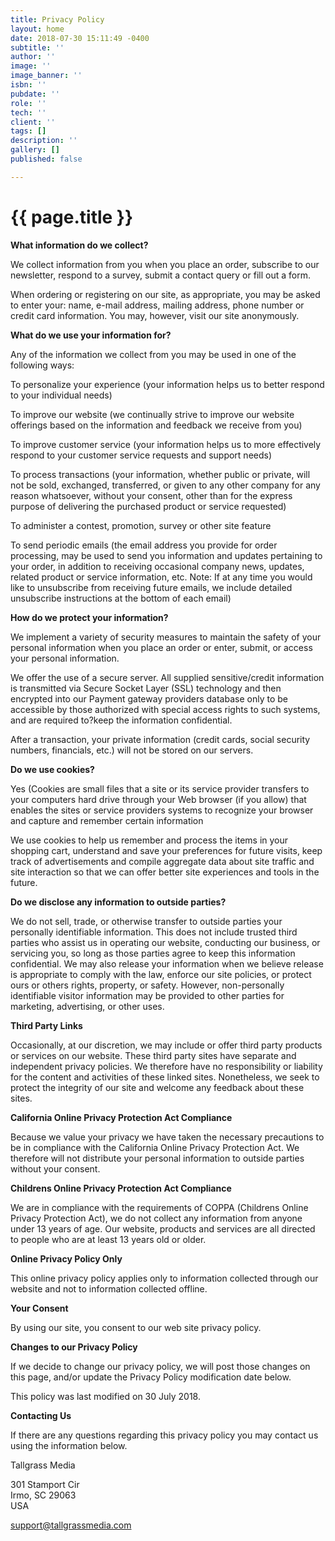 ```yaml
---
title: Privacy Policy
layout: home
date: 2018-07-30 15:11:49 -0400
subtitle: ''
author: ''
image: ''
image_banner: ''
isbn: ''
pubdate: ''
role: ''
tech: ''
client: ''
tags: []
description: ''
gallery: []
published: false

---
```

# {{ page.title }}

**What information do we collect?**  
  
We collect information from you when you place an order, subscribe to our newsletter, respond to a survey, submit a contact query or fill out a form.  
  
When ordering or registering on our site, as appropriate, you may be asked to enter your: name, e-mail address, mailing address, phone number or credit card information. You may, however, visit our site anonymously.  
  
**What do we use your information for?**  
  
Any of the information we collect from you may be used in one of the following ways:  
  
To personalize your experience (your information helps us to better respond to your individual needs)  
  
To improve our website (we continually strive to improve our website offerings based on the information and feedback we receive from you)  
  
To improve customer service (your information helps us to more effectively respond to your customer service requests and support needs)  
  
To process transactions (your information, whether public or private, will not be sold, exchanged, transferred, or given to any other company for any reason whatsoever, without your consent, other than for the express purpose of delivering the purchased product or service requested)

  
To administer a contest, promotion, survey or other site feature  
  
To send periodic emails (the email address you provide for order processing, may be used to send you information and updates pertaining to your order, in addition to receiving occasional company news, updates, related product or service information, etc. Note: If at any time you would like to unsubscribe from receiving future emails, we include detailed unsubscribe instructions at the bottom of each email)  
  
**How do we protect your information?**  
  
We implement a variety of security measures to maintain the safety of your personal information when you place an order or enter, submit, or access your personal information.  
  
We offer the use of a secure server. All supplied sensitive/credit information is transmitted via Secure Socket Layer (SSL) technology and then encrypted into our Payment gateway providers database only to be accessible by those authorized with special access rights to such systems, and are required to?keep the information confidential.  
  
After a transaction, your private information (credit cards, social security numbers, financials, etc.) will not be stored on our servers.  
  
**Do we use cookies?**  
  
Yes (Cookies are small files that a site or its service provider transfers to your computers hard drive through your Web browser (if you allow) that enables the sites or service providers systems to recognize your browser and capture and remember certain information  
  
We use cookies to help us remember and process the items in your shopping cart, understand and save your preferences for future visits, keep track of advertisements and compile aggregate data about site traffic and site interaction so that we can offer better site experiences and tools in the future.  
  
**Do we disclose any information to outside parties?**  
  
We do not sell, trade, or otherwise transfer to outside parties your personally identifiable information. This does not include trusted third parties who assist us in operating our website, conducting our business, or servicing you, so long as those parties agree to keep this information confidential. We may also release your information when we believe release is appropriate to comply with the law, enforce our site policies, or protect ours or others rights, property, or safety. However, non-personally identifiable visitor information may be provided to other parties for marketing, advertising, or other uses.  
  
**Third Party Links**  
  
Occasionally, at our discretion, we may include or offer third party products or services on our website. These third party sites have separate and independent privacy policies. We therefore have no responsibility or liability for the content and activities of these linked sites. Nonetheless, we seek to protect the integrity of our site and welcome any feedback about these sites.  
  
**California Online Privacy Protection Act Compliance**  
  
Because we value your privacy we have taken the necessary precautions to be in compliance with the California Online Privacy Protection Act. We therefore will not distribute your personal information to outside parties without your consent.  
  
**Childrens Online Privacy Protection Act Compliance**  
  
We are in compliance with the requirements of COPPA (Childrens Online Privacy Protection Act), we do not collect any information from anyone under 13 years of age. Our website, products and services are all directed to people who are at least 13 years old or older.  
  
**Online Privacy Policy Only**  
  
This online privacy policy applies only to information collected through our website and not to information collected offline.  
  
**Your Consent**  
  
By using our site, you consent to our web site privacy policy.  
  
**Changes to our Privacy Policy**  
  
If we decide to change our privacy policy, we will post those changes on this page, and/or update the Privacy Policy modification date below.  
  
This policy was last modified on 30 July 2018.  
  
**Contacting Us**  
  
If there are any questions regarding this privacy policy you may contact us using the information below.

Tallgrass Media

301 Stamport Cir  
Irmo, SC 29063  
USA

support@tallgrassmedia.com